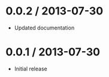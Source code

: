 
0.0.2 / 2013-07-30
==================

  * Updated documentation

0.0.1 / 2013-07-30
==================

  * Initial release
